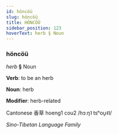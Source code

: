 ```yaml
---
id: höncöü
slug: höncöü
title: HÖNCÖÜ
sidebar_position: 123
hoverText: herb § Noun
---
```


### höncöü

*herb* **§** Noun

**Verb**: to be an herb

**Noun**: herb

**Modifier**: herb-related

Cantonese 香草 hoeng1 cou2 /hɔːŋ˥ tsʰou̯˧˥/

*Sino-Tibetan Language Family*